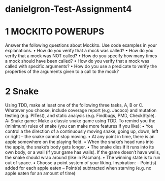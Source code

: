 # danielgron-Test-Assignment4

# 1	MOCKITO POWERUPS
Answer the following questions about Mockito. Use code examples in your explanations.
•	How do you verify that a mock was called?
•	How do you verify that a mock was NOT called?
•	How do you specify how many times a mock should have been called?
•	How do you verify that a mock was called with specific arguments?
•	How do you use a predicate to verify the properties of the arguments given to a call to the mock?
# 2	Snake
Using TDD, make at least one of the following three tasks, A, B or C. Whatever you choose, include coverage report (e.g. Jacoco) and mutation testing (e.g. PITest), and static analysis (e.g. Findbugs, PMD, CheckStyle).
A: Snake game: Make a classic snake game using TDD. To remind you the (minimum) rules of snake (you can make more features if you like):
•	You control a the direction of a continuously moving snake, going up, down, left or right – the snake cannot stop moving.
•	At any point in time, there is an apple somewhere on the playing field.
•	When the snake’s head runs into the apple, the snake’s body gets longer.
•	The snake dies if it runs into its own body, or a wall (if your game has walls). If the game doesn’t have walls, the snake should wrap around (like in Pacman).
•	The winning state is to run out of space.
•	Choose a point system of your liking. Inspiration:
–	Point(s) added for each apple eaten
–	Point(s) subtracted when starving (e.g. no apple eaten for an amount of time)
